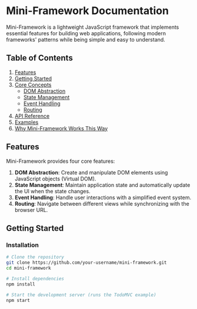 # Mini-Framework Documentation

Mini-Framework is a lightweight JavaScript framework that implements essential features for building web applications, following modern frameworks' patterns while being simple and easy to understand.

## Table of Contents

1. [Features](#features)
2. [Getting Started](#getting-started)
3. [Core Concepts](#core-concepts)
    - [DOM Abstraction](#dom-abstraction)
    - [State Management](#state-management)
    - [Event Handling](#event-handling)
    - [Routing](#routing)
4. [API Reference](#api-reference)
5. [Examples](#examples)
6. [Why Mini-Framework Works This Way](#why-mini-framework-works-this-way)

## Features

Mini-Framework provides four core features:

1. **DOM Abstraction**: Create and manipulate DOM elements using JavaScript objects (Virtual DOM).
2. **State Management**: Maintain application state and automatically update the UI when the state changes.
3. **Event Handling**: Handle user interactions with a simplified event system.
4. **Routing**: Navigate between different views while synchronizing with the browser URL.

## Getting Started

### Installation

```bash
# Clone the repository
git clone https://github.com/your-username/mini-framework.git
cd mini-framework

# Install dependencies
npm install

# Start the development server (runs the TodoMVC example)
npm start
```

###